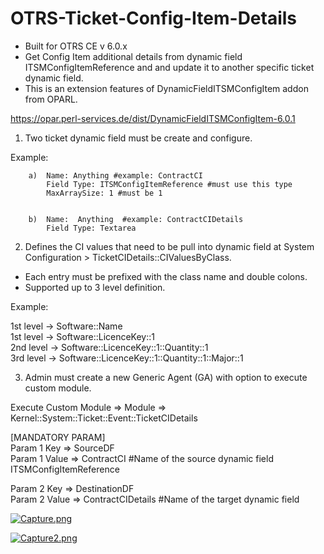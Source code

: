 # OTRS-Ticket-Config-Item-Details  
- Built for OTRS CE v 6.0.x  
- Get Config Item additional details from dynamic field ITSMConfigItemReference and and update it to another specific ticket dynamic field.   
- This is an extension features of DynamicFieldITSMConfigItem addon from OPARL.  

https://opar.perl-services.de/dist/DynamicFieldITSMConfigItem-6.0.1  


1. Two ticket dynamic field must be create and configure.

Example:

		a)	Name: Anything #example: ContractCI  
	  		Field Type: ITSMConfigItemReference #must use this type  
	  		MaxArraySize: 1 #must be 1
	
	
		b)	Name:  Anything  #example: ContractCIDetails  
	  		Field Type: Textarea  



2. Defines the CI values that need to be pull into dynamic field at System Configuration > TicketCIDetails::CIValuesByClass.  
- Each entry must be prefixed with the class name and double colons.  
- Supported up to 3 level definition.  

Example:

1st level -> Software::Name  
1st level -> Software::LicenceKey::1  
2nd level -> Software::LicenceKey::1::Quantity::1  
3rd level -> Software::LicenceKey::1::Quantity::1::Major::1



3. Admin must create a new Generic Agent (GA) with option to execute custom module.  

Execute Custom Module => Module => Kernel::System::Ticket::Event::TicketCIDetails  
	
[MANDATORY PARAM]  
Param 1 Key => SourceDF  
Param 1 Value => ContractCI #Name of the source dynamic field ITSMConfigItemReference  

Param 2 Key => DestinationDF  
Param 2 Value => ContractCIDetails  #Name of the target dynamic field    	



[![Capture.png](https://i.postimg.cc/k4XQXg9c/Capture.png)](https://postimg.cc/cK2gFZvg)


[![Capture2.png](https://i.postimg.cc/zvLbQLSy/Capture2.png)](https://postimg.cc/JHLzDzF8)
